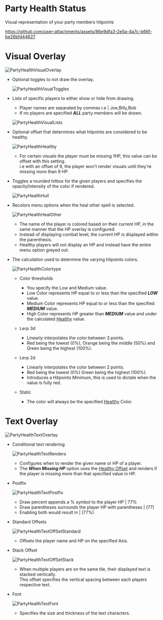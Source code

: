 # Party Health Status
Visual representation of your party members hitpoints

https://github.com/user-attachments/assets/86e9dfa3-2e5a-4a7c-b66f-be26bfd44627

# Visual Overlay

  ![PartyHealthVisualOverlay](https://github.com/user-attachments/assets/acfec78d-4b8f-4cbc-891a-420e9c004992)

* Optional toggles to not draw the overlay.

  ![PartyHealthVisualToggles](https://github.com/user-attachments/assets/c0ab34ce-bec4-4677-aa67-9202f70f4b05)

* Lists of specific players to either show or hide from drawing.<br/>
  - Player names are separated by commas i.e | Joe,Billy,Bob
  - If no players are specified ***ALL*** party members will be drawn.

  ![PartyHealthVisualLists](https://github.com/user-attachments/assets/21e5b1cf-5f09-4675-9645-0a1c5845c7e3)

<a id="Healthy"></a>
* Optional offset that determines what hitpoints are considered to be healthy.

  ![PartyHealthHealthy](https://github.com/user-attachments/assets/060a44e0-8070-4dde-b275-74844d6edada)
  
  - For certain visuals the player must be missing 1HP, this value can be offset with this setting.<br/>
    i.e with an offset of 9, the player won't render visuals until they're missing more than 9 HP.

* Toggles a rounded hitbox for the given players and specifies the opacity/intensity of the color if rendered.
  
  ![PartyHealthHull](https://github.com/user-attachments/assets/8cbca490-8d55-4170-b27c-c98ac458943c)

* Recolors menu options when the heal other spell is selected.
  
  ![PartyHealthHealOther](https://github.com/user-attachments/assets/ceb256c7-de1c-4775-9d4d-e9bb3ab7521d)

  - The name of the player is colored based on their current HP, in the same manner that the HP overlay is configured.
  - Instead of displaying combat level, the current HP is displayed within the parenthesis.
  - Healthy players will not display an HP and instead have the entire menu option greyed out.
 
* The calculation used to determine the varying hitpoints colors.
  
  ![PartyHealthColortype](https://github.com/user-attachments/assets/6adae959-c5dc-4a83-81ab-943ba5900b77)

  - Color thresholds
    * You specify the Low and Medium value.<br/>
    * Low Color represents HP equal to or less than the specified ***LOW*** value.<br/>
    * Medium Color represents HP equal to or less than the specified ***MEDIUM*** value.<br/>
    * High Color represents HP greater than ***MEDIUM*** value and under the calculated <a href="#Healthy" title="See Healthy Offset config mentioned above.">Healthy</a> value.

  - Lerp 3d
    * Linearly interpolates the color between 3 points.
    * Red being the lowest (0%), Orange being the middle (50%) and Green being the highest (100%).

  - Lerp 2d
    * Linearly interpolates the color between 2 points.
    * Red being the lowest (0%) Green being the highest (100%).
    * Introduces a Hitpoints Minimum, this is used to dictate when the value is fully red.
   
  - Static
    * The color will always be the specified <a href="#Healthy" title="See Healthy Color config mentioned above.">Healthy</a> Color.

# Text Overlay

  ![PartyHealthTextOverlay](https://github.com/user-attachments/assets/aaa89858-a7e0-4440-859f-04b6338e1181)

  * Conditional text rendering
    
    ![PartyHealthTextRenders](https://github.com/user-attachments/assets/692699c8-282e-4645-af47-d762b0cf5768)

    - Configures when to render the given name or HP of a player.
    - The ***When Missing HP*** option uses the <a href="#Healthy" title="See Healthy Offset config mentioned above.">Healthy Offset</a> and renders if the player is missing more than that specified value in HP.
   
  * Postfix
    
    ![PartyHealthTextPostfix](https://github.com/user-attachments/assets/4d701739-0894-4191-85ac-558a4479ac2d)

    - Draw percent appends a % symbol to the player HP | 77%
    - Draw parentheses surrounds the player HP with parentheses | (77)
    - Enabling both would result in | (77%)

  * Standard Offsets
    
    ![PartyHealthTextOffSetStandard](https://github.com/user-attachments/assets/699005c0-7407-4a66-8871-fdd0f85cc3e6)
    
    - Offsets the player name and HP on the specified Axis.
   
  * Stack Offset
    
    ![PartyHealthTextOffSetStack](https://github.com/user-attachments/assets/369c7d1b-a944-4781-a4c9-b4a5814d1d6a)

    - When multiple players are on the same tile, their displayed text is stacked vertically.<br/>
      This offset specifies the vertical spacing between each players respective text.
   
  * Font
    
    ![PartyHealthTextFont](https://github.com/user-attachments/assets/80601e84-68bc-42e8-9eca-4ad41a11fd54)

    - Specifies the size and thickness of the text characters.

